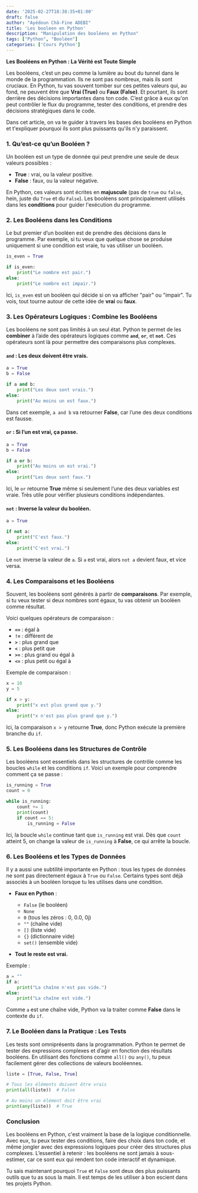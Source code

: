 ```yaml
---
date: '2025-02-27T18:38:35+01:00'
draft: false
author: "Ayédoun Châ-Fine ADEBI"
title: 'Les booleen en Python'
description: "Manipulation des booléens en Python"
tags: ["Python", "Booléen"]
categories: ['Cours Python']
---
```




**Les Booléens en Python : La Vérité est Toute Simple**

Les booléens, c’est un peu comme la lumière au bout du tunnel dans le monde de la programmation. Ils ne sont pas nombreux, mais ils sont cruciaux. En Python, tu vas souvent tomber sur ces petites valeurs qui, au fond, ne peuvent être que **Vrai (True)** ou **Faux (False)**. Et pourtant, ils sont derrière des décisions importantes dans ton code. C’est grâce à eux qu'on peut contrôler le flux du programme, tester des conditions, et prendre des décisions stratégiques dans le code.

Dans cet article, on va te guider à travers les bases des booléens en Python et t'expliquer pourquoi ils sont plus puissants qu'ils n'y paraissent.

### 1. **Qu’est-ce qu’un Booléen ?**

Un booléen est un type de donnée qui peut prendre une seule de deux valeurs possibles :

- **True** : vrai, ou la valeur positive.
- **False** : faux, ou la valeur négative.

En Python, ces valeurs sont écrites en **majuscule** (pas de `true` ou `false`, hein, juste du `True` et du `False`). Les booléens sont principalement utilisés dans les **conditions** pour guider l'exécution du programme.

### 2. **Les Booléens dans les Conditions**

Le but premier d’un booléen est de prendre des décisions dans le programme. Par exemple, si tu veux que quelque chose se produise uniquement si une condition est vraie, tu vas utiliser un booléen.

```python
is_even = True

if is_even:
    print("Le nombre est pair.")
else:
    print("Le nombre est impair.")
```

Ici, `is_even` est un booléen qui décide si on va afficher "pair" ou "impair". Tu vois, tout tourne autour de cette idée de **vrai** ou **faux**.

### 3. **Les Opérateurs Logiques : Combine les Booléens**

Les booléens ne sont pas limités à un seul état. Python te permet de les **combiner** à l’aide des opérateurs logiques comme **`and`**, **`or`**, et **`not`**. Ces opérateurs sont là pour permettre des comparaisons plus complexes.

#### **`and`** : Les deux doivent être vrais.

```python
a = True
b = False

if a and b:
    print("Les deux sont vrais.")
else:
    print("Au moins un est faux.")
```

Dans cet exemple, `a and b` va retourner **False**, car l’une des deux conditions est fausse.

#### **`or`** : Si l’un est vrai, ça passe.

```python
a = True
b = False

if a or b:
    print("Au moins un est vrai.")
else:
    print("Les deux sont faux.")
```

Ici, le `or` retourne **True** même si seulement l’une des deux variables est vraie. Très utile pour vérifier plusieurs conditions indépendantes.

#### **`not`** : Inverse la valeur du booléen.

```python
a = True

if not a:
    print("C'est faux.")
else:
    print("C'est vrai.")
```

Le `not` inverse la valeur de `a`. Si `a` est vrai, alors `not a` devient faux, et vice versa.

### 4. **Les Comparaisons et les Booléens**

Souvent, les booléens sont générés à partir de **comparaisons**. Par exemple, si tu veux tester si deux nombres sont égaux, tu vas obtenir un booléen comme résultat.

Voici quelques opérateurs de comparaison :

- **`==`** : égal à
- **`!=`** : différent de
- **`>`** : plus grand que
- **`<`** : plus petit que
- **`>=`** : plus grand ou égal à
- **`<=`** : plus petit ou égal à

Exemple de comparaison :

```python
x = 10
y = 5

if x > y:
    print("x est plus grand que y.")
else:
    print("x n'est pas plus grand que y.")
```

Ici, la comparaison `x > y` retourne **True**, donc Python exécute la première branche du `if`.

### 5. **Les Booléens dans les Structures de Contrôle**

Les booléens sont essentiels dans les structures de contrôle comme les boucles `while` et les conditions `if`. Voici un exemple pour comprendre comment ça se passe :

```python
is_running = True
count = 0

while is_running:
    count += 1
    print(count)
    if count == 5:
        is_running = False
```

Ici, la boucle `while` continue tant que `is_running` est vrai. Dès que `count` atteint 5, on change la valeur de `is_running` à **False**, ce qui arrête la boucle.

### 6. **Les Booléens et les Types de Données**

Il y a aussi une subtilité importante en Python : tous les types de données ne sont pas directement égaux à `True` ou `False`. Certains types sont déjà associés à un booléen lorsque tu les utilises dans une condition.

- **Faux en Python** :
  - `False` (le booléen)
  - `None`
  - `0` (tous les zéros : 0, 0.0, 0j)
  - `""` (chaîne vide)
  - `[]` (liste vide)
  - `{}` (dictionnaire vide)
  - `set()` (ensemble vide)

- **Tout le reste est vrai.**

Exemple :

```python
a = ""
if a:
    print("La chaîne n'est pas vide.")
else:
    print("La chaîne est vide.")
```

Comme `a` est une chaîne vide, Python va la traiter comme **False** dans le contexte du `if`.

### 7. **Le Booléen dans la Pratique : Les Tests**

Les tests sont omniprésents dans la programmation. Python te permet de tester des expressions complexes et d’agir en fonction des résultats booléens. En utilisant des fonctions comme `all()` ou `any()`, tu peux facilement gérer des collections de valeurs booléennes.

```python
liste = [True, False, True]

# Tous les éléments doivent être vrais
print(all(liste))  # False

# Au moins un élément doit être vrai
print(any(liste))  # True
```

### Conclusion

Les booléens en Python, c'est vraiment la base de la logique conditionnelle. Avec eux, tu peux tester des conditions, faire des choix dans ton code, et même jongler avec des expressions logiques pour créer des structures plus complexes. L’essentiel à retenir : les booléens ne sont jamais à sous-estimer, car ce sont eux qui rendent ton code interactif et dynamique.

Tu sais maintenant pourquoi `True` et `False` sont deux des plus puissants outils que tu as sous la main. Il est temps de les utiliser à bon escient dans tes projets Python.
